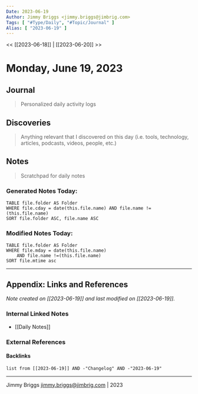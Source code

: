 ```yaml
---
Date: 2023-06-19
Author: Jimmy Briggs <jimmy.briggs@jimbrig.com>
Tags: [ "#Type/Daily", "#Topic/Journal" ]
Alias: [ "2023-06-19" ]
---
```


<< [[2023-06-18]] | [[2023-06-20]] >>

# Monday, June 19, 2023

## Journal

> Personalized daily activity logs

## Discoveries

> Anything relevant that I discovered on this day (i.e. tools, technology, articles, podcasts, videos, people, etc.)

## Notes

> Scratchpad for daily notes

### Generated Notes Today:

```dataview
TABLE file.folder AS Folder 
WHERE file.cday = date(this.file.name) AND file.name !=(this.file.name) 
SORT file.folder ASC, file.name ASC
```

### Modified Notes Today:

```dataview
TABLE file.folder AS Folder
WHERE file.mday = date(this.file.name) 
	AND file.name !=(this.file.name)
SORT file.mtime asc
```

***

## Appendix: Links and References

*Note created on [[2023-06-19]] and last modified on [[2023-06-19]].*

### Internal Linked Notes

- [[Daily Notes]]

### External References

#### Backlinks

```dataview
list from [[2023-06-19]] AND -"Changelog" AND -"2023-06-19"
```


***

Jimmy Briggs <jimmy.briggs@jimbrig.com> | 2023